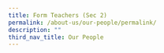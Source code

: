```yaml
---
title: Form Teachers (Sec 2)
permalink: /about-us/our-people/permalink/
description: ""
third_nav_title: Our People
---
```


